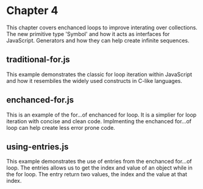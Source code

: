 # Chapter 4
This chapter covers enchanced loops to improve interating over collections. The new primitive type 'Symbol' and how it acts as interfaces for JavaScript. Generators and how they can help create infinite sequences.

## traditional-for.js
This example demonstrates the classic for loop iteration within JavaScript and how it resembiles the widely used constructs in C-like languages.

## enchanced-for.js
This is an example of the for...of enchanced for loop. It is a simplier for loop iteration with concise and clean code. Implmenting the enchanced for...of loop can help create less error prone code.

## using-entries.js
This example demonstrates the use of entries from the enchanced for...of loop. The entries allows us to get the index and value of an object while in the for loop. The entry return two values, the index and the value at that index.
